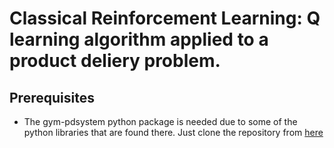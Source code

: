 # Classical Reinforcement Learning: Q learning algorithm applied to a product deliery problem.

## Prerequisites

* The gym-pdsystem python package is needed due to some of the python libraries that are found there. 
  Just clone the repository from [here](https://github.com/dsalgador/gym-pdsystem/tree/master/gym_pdsystem)
